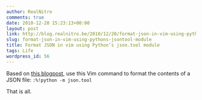 ```yaml
---
author: RealNitro
comments: true
date: 2010-12-20 15:23:13+00:00
layout: post
link: http://blog.realnitro.be/2010/12/20/format-json-in-vim-using-pythons-jsontool-module/
slug: format-json-in-vim-using-pythons-jsontool-module
title: Format JSON in vim using Python’s json.tool module
tags: Life
wordpress_id: 56
---
```


Based on [this blogpost](http://visibletrap.blogspot.com/2010/05/vim-how-to-format-and-syntax-highlight.html), use this Vim command to format the contents of a JSON file:
`
:%!python -m json.tool
`

That is all.
